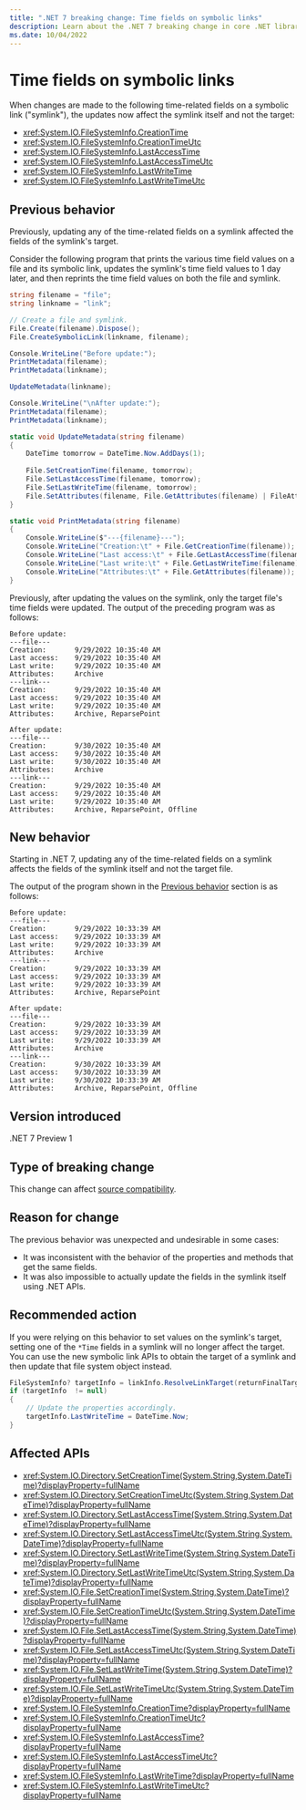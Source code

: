 ```yaml
---
title: ".NET 7 breaking change: Time fields on symbolic links"
description: Learn about the .NET 7 breaking change in core .NET libraries where updating CreationTime[Utc], LastAccessTime[Utc], and LastWriteTime[Utc] on a symbolic link no longer affects the target .
ms.date: 10/04/2022
---
```

# Time fields on symbolic links

When changes are made to the following time-related fields on a symbolic link ("symlink"), the updates now affect the symlink itself and not the target:

- <xref:System.IO.FileSystemInfo.CreationTime>
- <xref:System.IO.FileSystemInfo.CreationTimeUtc>
- <xref:System.IO.FileSystemInfo.LastAccessTime>
- <xref:System.IO.FileSystemInfo.LastAccessTimeUtc>
- <xref:System.IO.FileSystemInfo.LastWriteTime>
- <xref:System.IO.FileSystemInfo.LastWriteTimeUtc>

## Previous behavior

Previously, updating any of the time-related fields on a symlink affected the fields of the symlink's target.

Consider the following program that prints the various time field values on a file and its symbolic link, updates the symlink's time field values to 1 day later, and then reprints the time field values on both the file and symlink.

```csharp
string filename = "file";
string linkname = "link";

// Create a file and symlink.
File.Create(filename).Dispose();
File.CreateSymbolicLink(linkname, filename);

Console.WriteLine("Before update:");
PrintMetadata(filename);
PrintMetadata(linkname);

UpdateMetadata(linkname);

Console.WriteLine("\nAfter update:");
PrintMetadata(filename);
PrintMetadata(linkname);

static void UpdateMetadata(string filename)
{
    DateTime tomorrow = DateTime.Now.AddDays(1);
    
    File.SetCreationTime(filename, tomorrow);
    File.SetLastAccessTime(filename, tomorrow);
    File.SetLastWriteTime(filename, tomorrow);
    File.SetAttributes(filename, File.GetAttributes(filename) | FileAttributes.Offline);
}

static void PrintMetadata(string filename)
{
    Console.WriteLine($"---{filename}---");
    Console.WriteLine("Creation:\t" + File.GetCreationTime(filename));
    Console.WriteLine("Last access:\t" + File.GetLastAccessTime(filename));
    Console.WriteLine("Last write:\t" + File.GetLastWriteTime(filename));
    Console.WriteLine("Attributes:\t" + File.GetAttributes(filename));
}
```

Previously, after updating the values on the symlink, only the target file's time fields were updated. The output of the preceding program was as follows:

```output
Before update:
---file---
Creation:       9/29/2022 10:35:40 AM
Last access:    9/29/2022 10:35:40 AM
Last write:     9/29/2022 10:35:40 AM
Attributes:     Archive
---link---
Creation:       9/29/2022 10:35:40 AM
Last access:    9/29/2022 10:35:40 AM
Last write:     9/29/2022 10:35:40 AM
Attributes:     Archive, ReparsePoint

After update:
---file---
Creation:       9/30/2022 10:35:40 AM
Last access:    9/30/2022 10:35:40 AM
Last write:     9/30/2022 10:35:40 AM
Attributes:     Archive
---link---
Creation:       9/29/2022 10:35:40 AM
Last access:    9/29/2022 10:35:40 AM
Last write:     9/29/2022 10:35:40 AM
Attributes:     Archive, ReparsePoint, Offline
```

## New behavior

Starting in .NET 7, updating any of the time-related fields on a symlink affects the fields of the symlink itself and not the target file.

The output of the program shown in the [Previous behavior](#previous-behavior) section is as follows:

```output
Before update:
---file---
Creation:       9/29/2022 10:33:39 AM
Last access:    9/29/2022 10:33:39 AM
Last write:     9/29/2022 10:33:39 AM
Attributes:     Archive
---link---
Creation:       9/29/2022 10:33:39 AM
Last access:    9/29/2022 10:33:39 AM
Last write:     9/29/2022 10:33:39 AM
Attributes:     Archive, ReparsePoint

After update:
---file---
Creation:       9/29/2022 10:33:39 AM
Last access:    9/29/2022 10:33:39 AM
Last write:     9/29/2022 10:33:39 AM
Attributes:     Archive
---link---
Creation:       9/30/2022 10:33:39 AM
Last access:    9/30/2022 10:33:39 AM
Last write:     9/30/2022 10:33:39 AM
Attributes:     Archive, ReparsePoint, Offline
```

## Version introduced

.NET 7 Preview 1

## Type of breaking change

This change can affect [source compatibility](../../categories.md#source-compatibility).

## Reason for change

The previous behavior was unexpected and undesirable in some cases:

- It was inconsistent with the behavior of the properties and methods that get the same fields.
- It was also impossible to actually update the fields in the symlink itself using .NET APIs.

## Recommended action

If you were relying on this behavior to set values on the symlink's target, setting one of the `*Time` fields in a symlink will no longer affect the target. You can use the new symbolic link APIs to obtain the target of a symlink and then update that file system object instead.

```csharp
FileSystemInfo? targetInfo = linkInfo.ResolveLinkTarget(returnFinalTarget: true);
if (targetInfo  != null)
{
    // Update the properties accordingly.
    targetInfo.LastWriteTime = DateTime.Now;
}
```

## Affected APIs

- <xref:System.IO.Directory.SetCreationTime(System.String,System.DateTime)?displayProperty=fullName>
- <xref:System.IO.Directory.SetCreationTimeUtc(System.String,System.DateTime)?displayProperty=fullName>
- <xref:System.IO.Directory.SetLastAccessTime(System.String,System.DateTime)?displayProperty=fullName>
- <xref:System.IO.Directory.SetLastAccessTimeUtc(System.String,System.DateTime)?displayProperty=fullName>
- <xref:System.IO.Directory.SetLastWriteTime(System.String,System.DateTime)?displayProperty=fullName>
- <xref:System.IO.Directory.SetLastWriteTimeUtc(System.String,System.DateTime)?displayProperty=fullName>
- <xref:System.IO.File.SetCreationTime(System.String,System.DateTime)?displayProperty=fullName>
- <xref:System.IO.File.SetCreationTimeUtc(System.String,System.DateTime)?displayProperty=fullName>
- <xref:System.IO.File.SetLastAccessTime(System.String,System.DateTime)?displayProperty=fullName>
- <xref:System.IO.File.SetLastAccessTimeUtc(System.String,System.DateTime)?displayProperty=fullName>
- <xref:System.IO.File.SetLastWriteTime(System.String,System.DateTime)?displayProperty=fullName>
- <xref:System.IO.File.SetLastWriteTimeUtc(System.String,System.DateTime)?displayProperty=fullName>
- <xref:System.IO.FileSystemInfo.CreationTime?displayProperty=fullName>
- <xref:System.IO.FileSystemInfo.CreationTimeUtc?displayProperty=fullName>
- <xref:System.IO.FileSystemInfo.LastAccessTime?displayProperty=fullName>
- <xref:System.IO.FileSystemInfo.LastAccessTimeUtc?displayProperty=fullName>
- <xref:System.IO.FileSystemInfo.LastWriteTime?displayProperty=fullName>
- <xref:System.IO.FileSystemInfo.LastWriteTimeUtc?displayProperty=fullName>
